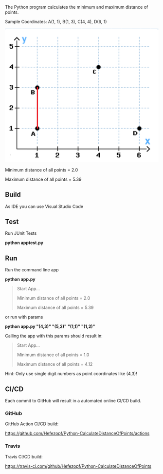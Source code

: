 The Python program calculates the minimum and maximum distance of points.

Sample Coordinates: A(1, 1), B(1, 3), C(4, 4), D(6, 1) 

![Coordinates](Coordinates.png "Coordinates")

Minimum distance of all points = 2.0

Maximum distance of all points = 5.39


## Build

As IDE you can use Visual Studio Code


## Test

Run JUnit Tests

**python apptest.py**


## Run

Run the command line app

**python app.py**

>Start App...
>
>Minimum distance of all points = 2.0
>
>Maximum distance of all points = 5.39

or run with params

**python app.py "(4,3)" "(5,2)" "(1,1)" "(1,2)"**

Calling the app with this params should result in:

>Start App...
>
>Minimum distance of all points = 1.0
>
>Maximum distance of all points = 4.12

Hint: Only use single digit numbers as point coordinates like (4,3)!


## CI/CD

Each commit to GitHub will result in a automated online CI/CD build.


### GitHub

GitHub Action CI/CD build:

https://github.com/Hefezopf/Python-CalculateDistanceOfPoints/actions


### Travis

Travis CI/CD build:

https://travis-ci.com/github/Hefezopf/Python-CalculateDistanceOfPoints
